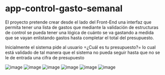 # app-control-gasto-semanal
El proyecto pretende crear desde el lado del Front-End una interfaz que permita tener una lista de gastos que mediante la validación de estructuras de control se pueda tener una lógica de cuánto se va gastando a medida que se vayan enlistando gastos hasta completar el total del presupuesto.

Inicialmente el sistema pide al usuario =¿Cuál es tu presupuesto?= lo cual está validado de tal manera que el sistema no pueda seguir hasta que no se le de entrada una cifra de presupuesto

![image](https://user-images.githubusercontent.com/53632260/208369482-68c61cd1-8c9b-47a3-a565-145f9e005819.png)
![image](https://user-images.githubusercontent.com/53632260/208369635-3e17cab2-07dc-424f-9989-e911ad1f12af.png)
![image](https://user-images.githubusercontent.com/53632260/208357271-47794c2d-c9ca-4e81-9e1b-da6064c9523c.png)
![image](https://user-images.githubusercontent.com/53632260/208357333-776194d0-e904-4694-a2a1-8aa7115b50c3.png)
![image](https://user-images.githubusercontent.com/53632260/208357361-a4b5d65b-9712-4bec-b26e-c2f185c581bf.png)
![image](https://user-images.githubusercontent.com/53632260/208369831-490c3213-d5af-4441-b4e3-6623b77e1e4e.png)
